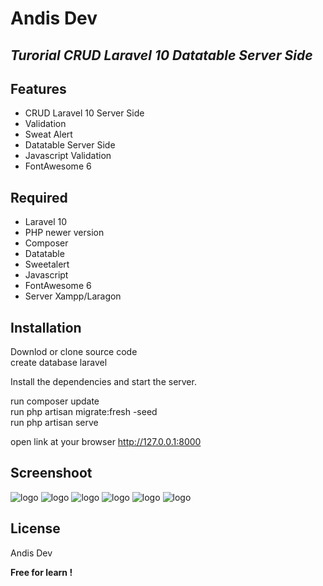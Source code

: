 # Andis Dev
## _Turorial CRUD Laravel 10 Datatable Server Side_

## Features

- CRUD Laravel 10 Server Side
- Validation
- Sweat Alert
- Datatable Server Side
- Javascript Validation
- FontAwesome 6

## Required

- Laravel 10
- PHP newer version
- Composer
- Datatable
- Sweetalert
- Javascript
- FontAwesome 6
- Server Xampp/Laragon

## Installation

Downlod or clone source code <br>
create database laravel

Install the dependencies and start the server.

run composer update <br>
run php artisan migrate:fresh -seed <br>
run php artisan serve <br>

open link at your browser
http://127.0.0.1:8000

## Screenshoot
![logo](https://github.com/AndiSyarif/crud-laravel-10-serverside/blob/main/public/assets/img/ss1.png)
![logo](https://github.com/AndiSyarif/crud-laravel-10-serverside/blob/main/public/assets/img/ss2.png)
![logo](https://github.com/AndiSyarif/crud-laravel-10-serverside/blob/main/public/assets/img/ss3.png)
![logo](https://github.com/AndiSyarif/crud-laravel-10-serverside/blob/main/public/assets/img/ss4.png)
![logo](https://github.com/AndiSyarif/crud-laravel-10-serverside/blob/main/public/assets/img/ss5.png)
![logo](https://github.com/AndiSyarif/crud-laravel-10-serverside/blob/main/public/assets/img/ss6.png)

## License

Andis Dev

**Free for learn !**

